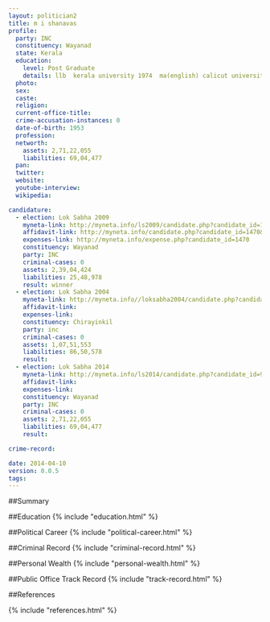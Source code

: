 ```yaml
---
layout: politician2
title: m i shanavas
profile: 
  party: INC
  constituency: Wayanad
  state: Kerala
  education: 
    level: Post Graduate
    details: llb  kerala university 1974  ma(english) calicut university 1974
  photo: 
  sex: 
  caste: 
  religion: 
  current-office-title: 
  crime-accusation-instances: 0
  date-of-birth: 1953
  profession: 
  networth: 
    assets: 2,71,22,055
    liabilities: 69,04,477
  pan: 
  twitter: 
  website: 
  youtube-interview: 
  wikipedia: 

candidature: 
  - election: Lok Sabha 2009
    myneta-link: http://myneta.info/ls2009/candidate.php?candidate_id=1470
    affidavit-link: http://myneta.info/candidate.php?candidate_id=1470&scan=original
    expenses-link: http://myneta.info/expense.php?candidate_id=1470
    constituency: Wayanad 
    party: INC
    criminal-cases: 0
    assets: 2,39,04,424
    liabilities: 25,48,978
    result: winner 
  - election: Lok Sabha 2004
    myneta-link: http://myneta.info//loksabha2004/candidate.php?candidate_id=1857
    affidavit-link: 
    expenses-link: 
    constituency: Chirayinkil 
    party: inc
    criminal-cases: 0
    assets: 1,07,51,553
    liabilities: 86,50,578
    result:  
  - election: Lok Sabha 2014
    myneta-link: http://myneta.info/ls2014/candidate.php?candidate_id=960
    affidavit-link: 
    expenses-link: 
    constituency: Wayanad 
    party: INC
    criminal-cases: 0
    assets: 2,71,22,055
    liabilities: 69,04,477
    result:  

crime-record: 

date: 2014-04-10
version: 0.0.5
tags: 
---
```


##Summary


##Education
{% include "education.html" %}


##Political Career
{% include "political-career.html" %}


##Criminal Record
{% include "criminal-record.html" %}


##Personal Wealth
{% include "personal-wealth.html" %}


##Public Office Track Record
{% include "track-record.html" %}


##References


{% include "references.html" %}
